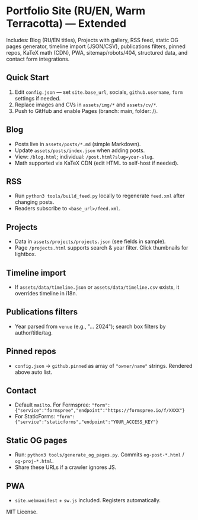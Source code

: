 
# Portfolio Site (RU/EN, Warm Terracotta) — Extended

Includes: Blog (RU/EN titles), Projects with gallery, RSS feed, static OG pages generator, timeline import (JSON/CSV),
publications filters, pinned repos, KaTeX math (CDN), PWA, sitemap/robots/404, structured data, and contact form integrations.

## Quick Start
1. Edit `config.json` — set `site.base_url`, socials, `github.username`, `form` settings if needed.
2. Replace images and CVs in `assets/img/*` and `assets/cv/*`.
3. Push to GitHub and enable Pages (branch: main, folder: /).

## Blog
- Posts live in `assets/posts/*.md` (simple Markdown).
- Update `assets/posts/index.json` when adding posts.
- View: `/blog.html`; individual: `/post.html?slug=your-slug`.
- Math supported via KaTeX CDN (edit HTML to self-host if needed).

## RSS
- Run `python3 tools/build_feed.py` locally to regenerate `feed.xml` after changing posts.
- Readers subscribe to `<base_url>/feed.xml`.

## Projects
- Data in `assets/projects/projects.json` (see fields in sample).
- Page `/projects.html` supports search & year filter. Click thumbnails for lightbox.

## Timeline import
- If `assets/data/timeline.json` or `assets/data/timeline.csv` exists, it overrides timeline in i18n.

## Publications filters
- Year parsed from `venue` (e.g., "... 2024"); search box filters by author/title/tag.

## Pinned repos
- `config.json` → `github.pinned` as array of `"owner/name"` strings. Rendered above auto list.

## Contact
- Default `mailto`. For Formspree: `"form": {"service":"formspree","endpoint":"https://formspree.io/f/XXXX"}`
- For StaticForms: `"form":{"service":"staticforms","endpoint":"YOUR_ACCESS_KEY"}`

## Static OG pages
- Run: `python3 tools/generate_og_pages.py`. Commits `og-post-*.html` / `og-proj-*.html`.
- Share these URLs if a crawler ignores JS.

## PWA
- `site.webmanifest` + `sw.js` included. Registers automatically.

MIT License.
